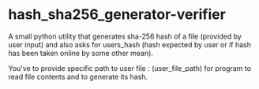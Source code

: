 # hash_sha256_generator-verifier
A small python utility that generates sha-256 hash of a file (provided by user input) and also asks for users_hash (hash expected by user or if hash has been taken online by some other mean). 
 
You've to provide specific path to user file : (user_file_path) for program to read file contents and to generate its hash. 
